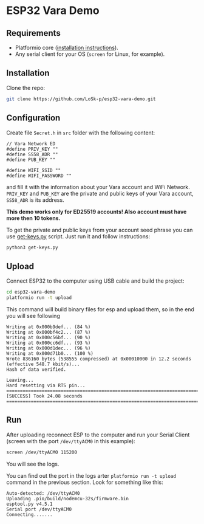 # ESP32 Vara Demo

## Requirements

* Platformio core ([installation instructions](https://docs.platformio.org/en/latest/core/installation/methods/installer-script.html)).
* Any serial client for your OS (`screen` for Linux, for example).

## Installation

Clone the repo:
```bash
git clone https://github.com/LoSk-p/esp32-vara-demo.git
```
## Configuration
Create file `Secret.h` in `src` folder with the following content:
```
// Vara Network ED
#define PRIV_KEY ""
#define SS58_ADR ""
#define PUB_KEY ""

#define WIFI_SSID ""
#define WIFI_PASSWORD ""
```
and fill it with the information about your Vara account and WiFi Network. `PRIV_KEY` and `PUB_KEY` are the private and public keys of your Vara account, `SS58_ADR` is its address.

**This demo works only for ED25519 accounts! Also account must have more then 10 tokens.**

To get the private and public keys from your account seed phrase you can use [get-keys.py](get-keys.py) script. Just run it and follow instructions:
```bash
python3 get-keys.py
```

## Upload
Connect ESP32 to the computer using USB cable and build the project:
```bash
cd esp32-vara-demo
platformio run -t upload
```
This command will build binary files for esp and upload them, so in the end you will see following
```
Writing at 0x000b9def... (84 %)
Writing at 0x000bf4c2... (87 %)
Writing at 0x000c56bf... (90 %)
Writing at 0x000cc6df... (93 %)
Writing at 0x000d1dec... (96 %)
Writing at 0x000d71b0... (100 %)
Wrote 836160 bytes (538555 compressed) at 0x00010000 in 12.2 seconds (effective 548.7 kbit/s)...
Hash of data verified.

Leaving...
Hard resetting via RTS pin...
======================================================================= [SUCCESS] Took 24.08 seconds =======================================================================
```

## Run

After uploading reconnect ESP to the computer and run your Serial Client (screen with the port `/dev/ttyACM0` in this example):
```bash
screen /dev/ttyACM0 115200
```
You will see the logs.

You can find out the port in the logs arter `platformio run -t upload` command in the previous section. Look for something like this:
```
Auto-detected: /dev/ttyACM0
Uploading .pio/build/nodemcu-32s/firmware.bin
esptool.py v4.5.1
Serial port /dev/ttyACM0
Connecting.......
```